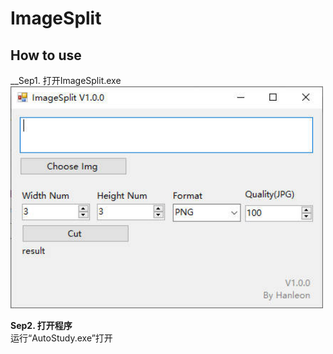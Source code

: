 # ImageSplit

## How to use
__Sep1. 打开ImageSplit.exe  
<img src="https://github.com/Hanleon/ImageSplit/blob/main/res/1.jpg" width="500" />  

__Sep2. 打开程序__  
运行“AutoStudy.exe”打开

